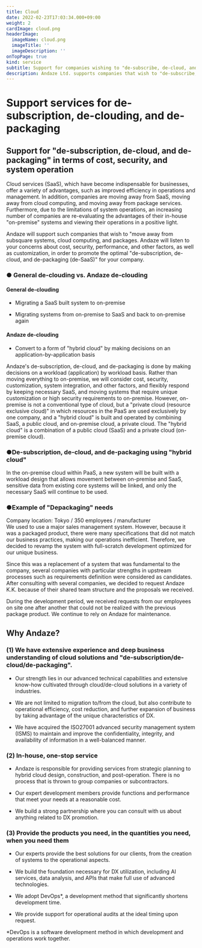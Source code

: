 ```yaml
---
title: Cloud
date: 2022-02-23T17:03:34.000+09:00
weight: 2
cardImage: cloud.png
headerImage:
  imageName: cloud.png
  imageTitle: ''
  imageDescription: ''
onTopPage: true
kind: service
subtitle: Support for companies wishing to "de-subscribe, de-cloud, and de-package" to improve ROI
description: Andaze Ltd. supports companies that wish to "de-subscribe, de-cloud, and de-package" from the perspectives of cost, security, and system operation. Our experts will propose the best solution for you, from the creation of the system to its operation.
---
```

# Support services for de-subscription, de-clouding, and de-packaging



## Support for "de-subscription, de-cloud, and de-packaging" in terms of cost, security, and system operation

Cloud services (SaaS), which have become indispensable for businesses, offer a variety of advantages, such as improved efficiency in operations and management. In addition, companies are moving away from SaaS, moving away from cloud computing, and moving away from package services. Furthermore, due to the limitations of system operations, an increasing number of companies are re-evaluating the advantages of their in-house "on-premise" systems and viewing their operations in a positive light.

Andaze will support such companies that wish to "move away from subsquare systems, cloud computing, and packages. Andaze will listen to your concerns about cost, security, performance, and other factors, as well as customization, in order to promote the optimal "de-subscription, de-cloud, and de-packaging (de-SaaS)" for your company.



### ● General de-clouding vs. Andaze de-clouding

#### General de-clouding

* Migrating a SaaS built system to on-premise

* Migrating systems from on-premise to SaaS and back to on-premise again

#### Andaze de-clouding

* Convert to a form of "hybrid cloud" by making decisions on an application-by-application basis

Andaze's de-subscription, de-cloud, and de-packaging is done by making decisions on a workload (application) by workload basis. Rather than moving everything to on-premise, we will consider cost, security, customization, system integration, and other factors, and flexibly respond by keeping necessary SaaS, and moving systems that require unique customization or high security requirements to on-premise. However, on-premise is not a conventional type of cloud, but a "private cloud (resource exclusive cloud)" in which resources in the PaaS are used exclusively by one company, and a "hybrid cloud" is built and operated by combining SaaS, a public cloud, and on-premise cloud, a private cloud. The "hybrid cloud" is a combination of a public cloud (SaaS) and a private cloud (on-premise cloud).



### ●De-subscription, de-cloud, and de-packaging using "hybrid cloud"

In the on-premise cloud within PaaS, a new system will be built with a workload design that allows movement between on-premise and SaaS, sensitive data from existing core systems will be linked, and only the necessary SaaS will continue to be used.

### ●Example of "Depackaging" needs

Company location: Tokyo / 350 employees / manufacturer  
 We used to use a major sales management system. However, because it was a packaged product, there were many specifications that did not match our business practices, making our operations inefficient. Therefore, we decided to revamp the system with full-scratch development optimized for our unique business.

Since this was a replacement of a system that was fundamental to the company, several companies with particular strengths in upstream processes such as requirements definition were considered as candidates. After consulting with several companies, we decided to request Andaze K.K. because of their shared team structure and the proposals we received.

During the development period, we received requests from our employees on site one after another that could not be realized with the previous package product. We continue to rely on Andaze for maintenance.



## Why Andaze?



### (1) We have extensive experience and deep business understanding of cloud solutions and "de-subscription/de-cloud/de-packaging".

* Our strength lies in our advanced technical capabilities and extensive know-how cultivated through cloud/de-cloud solutions in a variety of industries.

* We are not limited to migration to/from the cloud, but also contribute to operational efficiency, cost reduction, and further expansion of business by taking advantage of the unique characteristics of DX.

* We have acquired the ISO27001 advanced security management system (ISMS) to maintain and improve the confidentiality, integrity, and availability of information in a well-balanced manner.



### (2) In-house, one-stop service

* Andaze is responsible for providing services from strategic planning to hybrid cloud design, construction, and post-operation. There is no process that is thrown to group companies or subcontractors.

* Our expert development members provide functions and performance that meet your needs at a reasonable cost.

* We build a strong partnership where you can consult with us about anything related to DX promotion.



### (3) Provide the products you need, in the quantities you need, when you need them

* Our experts provide the best solutions for our clients, from the creation of systems to the operational aspects.

* We build the foundation necessary for DX utilization, including AI services, data analysis, and APIs that make full use of advanced technologies.

* We adopt DevOps*, a development method that significantly shortens development time.

* We provide support for operational audits at the ideal timing upon request.

*DevOps is a software development method in which development and operations work together.



